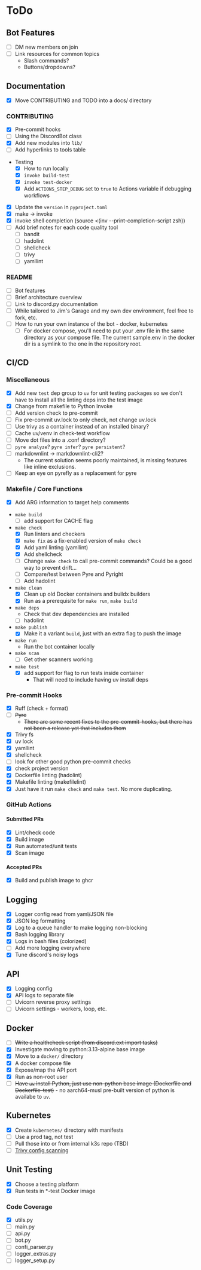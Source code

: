 # ToDo

## Bot Features

- [ ] DM new members on join
- [ ] Link resources for common topics
   - Slash commands?
   - Buttons/dropdowns?

## Documentation

- [x] Move CONTRIBUTING and TODO into a docs/ directory

### CONTRIBUTING

- [x] Pre-commit hooks
- [ ] Using the DiscordBot class
- [x] Add new modules into `lib/`
- [ ] Add hyperlinks to tools table
- Testing
   - [x] How to run locally
   - [x] `invoke build-test`
   - [x] `invoke test-docker`
   - [x] Add `ACTIONS_STEP_DEBUG` set to `true` to Actions variable if debugging
     workflows
- [x] Update the `version` in `pyproject.toml`
- [x] make -> invoke
- [x] invoke shell completion (source <(inv --print-completion-script zsh))
- [ ] Add brief notes for each code quality tool
   - [ ] bandit
   - [ ] hadolint
   - [ ] shellcheck
   - [ ] trivy
   - [ ] yamllint

### README

- [ ] Bot features
- [ ] Brief architecture overview
- [ ] Link to discord.py documentation
- [ ] While tailored to Jim's Garage and my own dev environment, feel free to
      fork, etc.
- [ ] How to run your own instance of the bot - docker, kubernetes
   - [ ] For docker compose, you'll need to put your .env file in the same
         directory as your compose file. The current sample.env in the docker
         dir is a symlink to the one in the repository root.

## CI/CD

### Miscellaneous

- [x] Add new `test` dep group to `uv` for unit testing packages so we don't
      have to install all the linting deps into the test image
- [x] Change from makefile to Python Invoke
- [ ] Add version check to pre-commit
- [ ] Fix pre-commit uv.lock to only check, not change uv.lock
- [ ] Use trivy as a container instead of an installed binary?
- [ ] Cache uv/venv in check-test workflow
- [ ] Move dot files into a .conf directory?
- [ ] `pyre analyze`? `pyre infer`? `pyre persistent`?
- [ ] markdownlint -> markdownlint-cli2?
   - The current solution seems poorly maintained, is missing features like
     inline exclusions.
- [ ] Keep an eye on pyrefly as a replacement for pyre

### Makefile / Core Functions

- [x] Add ARG information to target help comments
- `make build`
   - [ ] add support for CACHE flag
- `make check`
   - [x] Run linters and checkers
   - [x] `make fix` as a fix-enabled version of `make check`
   - [x] Add yaml linting (yamllint)
   - [x] Add shellcheck
   - [ ] Change `make check` to call pre-commit commands?
         Could be a good way to prevent drift...
   - [ ] Compare/test between Pyre and Pyright
   - [ ] Add hadolint
- `make clean`
   - [x] Clean up old Docker containers and buildx builders
   - [x] Run as a prerequisite for `make run`, `make build`
- `make deps`
   - Check that dev dependencies are installed
   - [ ] hadolint
- `make publish`
   - [x] Make it a variant `build`, just with an extra flag to push the image
- `make run`
   - Run the bot container locally
- `make scan`
   - [ ] Get other scanners working
- `make test`
   - [x] add support for flag to run tests inside container
      - That will need to include having uv install deps

### Pre-commit Hooks

- [x] Ruff (check + format)
- [ ] ~~Pyre~~
   - ~~There are some recent fixes to the pre-commit-hooks,
     but there has not been a release yet that includes them~~
- [x] Trivy fs
- [x] uv lock
- [x] yamllint
- [x] shellcheck
- [ ] look for other good python pre-commit checks
- [x] check project version
- [x] Dockerfile linting (hadolint)
- [x] Makefile linting (makefilelint)
- [x] Just have it run `make check` and `make test`. No more duplicating.

### GitHub Actions

#### Submitted PRs

- [x] Lint/check code
- [x] Build image
- [x] Run automated/unit tests
- [x] Scan image

#### Accepted PRs

- [x] Build and publish image to ghcr

## Logging

- [x] Logger config read from yaml/JSON file
- [x] JSON log formatting
- [x] Log to a queue handler to make logging non-blocking
- [x] Bash logging library
- [x] Logs in bash files (colorized)
- [ ] Add more logging everywhere
- [x] Tune discord's noisy logs

## API

- [x] Logging config
- [x] API logs to separate file
- [ ] Uvicorn reverse proxy settings
- [ ] Uvicorn settings - workers, loop, etc.

## Docker

- [ ] ~~Write a healthcheck script (from discord.ext import tasks)~~
- [x] Investigate moving to python:3.13-alpine base image
- [x] Move to a `docker/` directory
- [x] A docker compose file
- [x] Expose/map the API port
- [x] Run as non-root user
- [ ] ~~Have `uv` install Python, just use non-python base image
      (Dockerfile and Dockerfile-test)~~ - no aarch64-musl pre-built version
      of python is availabe to `uv`.

## Kubernetes

- [x] Create `kubernetes/` directory with manifests
- [ ] Use a prod tag, not test
- [ ] Pull those into or from internal k3s repo (TBD)
- [ ] [Trivy config scanning](https://trivy.dev/v0.57/docs/scanner/misconfiguration/)

## Unit Testing

- [x] Choose a testing platform
- [x] Run tests in *-test Docker image

### Code Coverage

- [x] utils.py
- [ ] main.py
- [ ] api.py
- [ ] bot.py
- [ ] confi_parser.py
- [ ] logger_extras.py
- [ ] logger_setup.py
